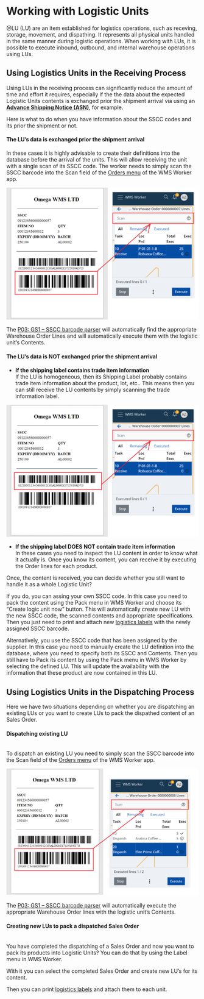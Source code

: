 # Working with Logistic Units
@LU (LU) are an item established for logistics operations, such as receving, storage, movement, and dispathing. It represents all physical units handled in the same manner during logistic operations. When working with LUs, it is possible to execute inbound, outbound, and internal warehouse operations using LUs.

## Using Logistics Units in the Receiving Process

Using LUs in the receiving process can significantly reduce the amount of time and effort it requires, especially if the the data about the expected Logistic Units contents is exchanged prior the shipment arrival via using an **[Advance Shipping Notice (ASN)](asn.md)**, for example. 

Here is what to do when you have information about the SSCC codes and its prior the shipment or not.

#### The LU’s data is exchanged prior the shipment arrival
In these cases it is highly advisable to create their definitions into the database before the arrival of the units. This will allow receiving the unit with a single scan of its SSCC code. The worker needs to simply scan the SSCC barcode into the Scan field of the [Orders menu](xref:orders-menu) of the WMS Worker app. 

![Scan SSCC barcode](pictures/scan-sscc.png)

The [P03: GS1 – SSCC barcode parser](/modules/logistics/wms/how-it-works/barcode-parsers/p03.md) will automatically find the appropriate Warehouse Order Lines and will automatically execute them with the logistic unit’s Contents.

#### The LU’s data is NOT exchanged prior the shipment arrival 
- **If the shipping label contains trade item information**
<br/>If the LU is homogeneous, then its Shipping Label probably contains trade item information about the product, lot, etc.. This means then you can still receive the LU contents by simply scanning the trade information label.

![Scan Trade Item Info barcode](pictures/scan-trade-item-info.png)

   - **If the shipping label DOES NOT contain trade item information**
<br/>In these cases you need to inspect the LU content in order to know what it actually is. Once you know its content, you can receive it by executing the Order lines for each product.

Once, the content is received, you can decide whether you still want to handle it as a whole Logistic Unit? 

If you do, you can assing your own SSCC code. In this case you need to pack the content using the Pack menu in WMS Worker and choose its “Create logic unit now” button. This will automatically create new LU with the new SSCC code, the scanned contents and appropriate specifications. Then you just need to print and attach new [logistics labels](logistic-labels.md) with the newly assigned SSCC barcode.

Alternatively, you use the SSCC code that has been assigned by the supplier. In this case you need to manually create the LU definition into the database, where you need to specify both its SSCC and Contents. Then you still have to Pack its content by using the Pack menu in WMS Worker by selecting the defined LU. This will update the availability with the information that these product are now contained in this LU.

## Using Logistics Units in the Dispatching Process
Here we have two situations depending on whether you are dispatching an existing LUs or you want to create LUs to pack the dispathed content of an Sales Order.

#### Dispatching existing LU
<br/>То dispatch an existing LU you need to simply scan the SSCC barcode into the Scan field of the [Orders menu](xref:orders-menu) of the WMS Worker app. 

![Scan SSCC barcode](pictures/scan-sscc-dispatch.png)

The [P03: GS1 – SSCC barcode parser](/modules/logistics/wms/how-it-works/barcode-parsers/p03.md) will automatically execute the appropriate Warehouse Order lines with the logistic unit’s Contents.

#### Creating new LUs to pack a dispatched Sales Order
<br/>You have completed the dispatching of a Sales Order and now you want to pack its products into Logistic Units? You can do that by using the Label menu in WMS Worker. 

With it you can select the completed Sales Order and create new LU’s for its content.

Then you can print [logistics labels](logistic-labels.md) and attach them to each unit.


